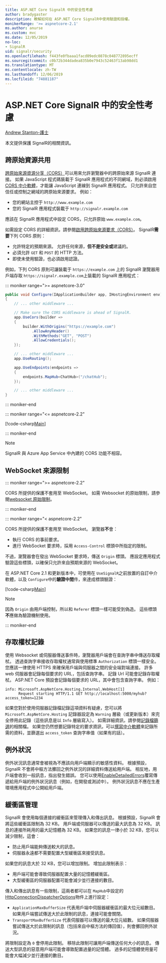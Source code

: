 ```yaml
---
title: ASP.NET Core SignalR 中的安全性考慮
author: bradygaster
description: 瞭解如何在 ASP.NET Core SignalR中使用驗證和授權。
monikerRange: '>= aspnetcore-2.1'
ms.author: anurse
ms.custom: mvc
ms.date: 12/05/2019
no-loc:
- SignalR
uid: signalr/security
ms.openlocfilehash: f443fe0fbaaa1facd09edc0878c048772895ecff
ms.sourcegitcommit: c0b72b344dadea835b0e7943c52463f13ab98dd1
ms.translationtype: MT
ms.contentlocale: zh-TW
ms.lasthandoff: 12/06/2019
ms.locfileid: "74881187"
---
```

# <a name="security-considerations-in-aspnet-core-opno-locsignalr"></a>ASP.NET Core SignalR 中的安全性考慮

[Andrew Stanton-護士](https://twitter.com/anurse)

本文提供保護 SignalR的相關資訊。

## <a name="cross-origin-resource-sharing"></a>跨原始資源共用

[跨原始來源資源分享（CORS）](https://www.w3.org/TR/cors/)可以用來允許瀏覽器中的跨原始來源 SignalR 連接。 如果 JavaScript 程式碼裝載于 SignalR 應用程式的不同網域，則必須啟用[CORS 中介軟體](xref:security/cors)，才能讓 JavaScript 連線到 SignalR 應用程式。 只允許來自您信任或控制之網域的跨原始來源要求。 例如：

* 您的網站主控于 `http://www.example.com`
* 您的 SignalR 應用程式裝載于 `http://signalr.example.com`

應該在 SignalR 應用程式中設定 CORS，只允許原始 `www.example.com`。

如需設定 CORS 的詳細資訊，請參閱[啟用跨原始來源要求（CORS）](xref:security/cors)。 SignalR**需要**下列 CORS 原則：

* 允許特定的預期來源。 允許任何來源，**但不是安全或**建議的。
* 必須允許 `GET` 和 `POST` 的 HTTP 方法。
* 即使未使用驗證，也必須啟用認證。

例如，下列 CORS 原則可讓裝載于 `https://example.com` 上的 SignalR 瀏覽器用戶端存取 `https://signalr.example.com`上裝載的 SignalR 應用程式：

::: moniker range=">= aspnetcore-3.0"

```csharp
public void Configure(IApplicationBuilder app, IHostingEnvironment env)
{
    // ... other middleware ...

    // Make sure the CORS middleware is ahead of SignalR.
    app.UseCors(builder =>
    {
        builder.WithOrigins("https://example.com")
            .AllowAnyHeader()
            .WithMethods("GET", "POST")
            .AllowCredentials();
    });

    // ... other middleware ...
    app.UseRouting();

    app.UseEndpoints(endpoints =>
    {
        endpoints.MapHub<ChatHub>("/chatHub");
    });

    // ... other middleware ...
}
```

::: moniker-end

::: moniker range="<= aspnetcore-2.2"

[!code-csharp[Main](security/sample/Startup.cs?name=snippet1)]

::: moniker-end

> [!NOTE]
> SignalR 與 Azure App Service 中內建的 CORS 功能不相容。

## <a name="websocket-origin-restriction"></a>WebSocket 來源限制

::: moniker range=">= aspnetcore-2.2"

CORS 所提供的保護不套用至 WebSocket。 如需 Websocket 的原始限制，請參閱[websocket 原始限制](xref:fundamentals/websockets#websocket-origin-restriction)。

::: moniker-end

::: moniker range="< aspnetcore-2.2"

CORS 所提供的保護不套用至 WebSocket。 瀏覽器**不**會：

* 執行 CORS 的事前要求。
* 進行 WebSocket 要求時，採用 `Access-Control` 標頭中所指定的限制。

不過，瀏覽器會在發出 WebSocket 要求時，傳送 `Origin` 標頭。 應設定應用程式驗證這些標頭，以確保只允許來自預期來源的 WebSocket。

在 ASP.NET Core 2.1 和更新版本中，可使用在 `UseSignalR`之前放置的自訂中介軟體，以及 `Configure`中的**驗證中間**件，來達成標頭驗證：

[!code-csharp[Main](security/sample/Startup.cs?name=snippet2)]

> [!NOTE]
> 因為 `Origin` 由用戶端控制，所以和 `Referer` 標頭一樣可能受到偽造。 這些標頭**不**應做為驗證機制使用。

::: moniker-end

## <a name="access-token-logging"></a>存取權杖記錄

使用 Websocket 或伺服器傳送事件時，瀏覽器用戶端會在查詢字串中傳送存取權杖。 透過查詢字串接收存取權杖通常與使用標準 `Authorization` 標頭一樣安全。 您應該一律使用 HTTPS 來確保用戶端與伺服器之間的安全端對端連接。 許多 web 伺服器會記錄每個要求的 URL，包括查詢字串。 記錄 Url 可能會記錄存取權杖。 ASP.NET Core 預設會記錄每個要求的 URL，其中會包含查詢字串。 例如：

```
info: Microsoft.AspNetCore.Hosting.Internal.WebHost[1]
      Request starting HTTP/1.1 GET http://localhost:5000/myhub?access_token=1234
```

如果您對於使用伺服器記錄檔記錄這項資料有疑慮，您可以將 `Microsoft.AspNetCore.Hosting` 記錄器設定為 `Warning` 層級（或更新版本）來完全停用此記錄（這些訊息是以 `Info` 層級寫入）。 如需詳細資訊，請參閱[記錄檔篩選](xref:fundamentals/logging/index#log-filtering)的相關檔。 如果您仍然想要記錄特定的要求資訊，可以[撰寫中介軟體](xref:fundamentals/middleware/write)來記錄所需的資料，並篩選出 `access_token` 查詢字串值（如果有的話）。

## <a name="exceptions"></a>例外狀況

例外狀況訊息通常會被視為不應該向用戶端顯示的敏感性資料。 根據預設，SignalR 不會將中樞方法擲回之例外狀況的詳細資料傳送給用戶端。 相反地，用戶端會收到一般訊息，指出發生錯誤。 您可以使用[EnableDetailedErrors](xref:signalr/configuration#configure-server-options)覆寫傳遞給用戶端的例外狀況訊息（例如，在開發或測試中）。 例外狀況訊息不應在生產環境應用程式中公開給用戶端。

## <a name="buffer-management"></a>緩衝區管理

SignalR 會使用每個連接的緩衝區來管理傳入和傳出訊息。 根據預設，SignalR 會將這些緩衝區限制為 32 KB。 用戶端或伺服器可以傳送的最大訊息為 32 KB。 訊息的連接所耗用的最大記憶體為 32 KB。 如果您的訊息一律小於 32 KB，您可以減少限制，這會：

* 防止用戶端能夠傳送較大的訊息。
* 伺服器永遠都不需要配置大型緩衝區來接受訊息。

如果您的訊息大於 32 KB，您可以增加限制。 增加此限制表示：

* 用戶端可能會導致伺服器配置大量的記憶體緩衝區。
* 大型緩衝區的伺服器配置可能會減少並行連接的數目。

傳入和傳出訊息有一些限制，這兩者都可以在 `MapHub`中設定的[HttpConnectionDispatcherOptions](xref:signalr/configuration#configure-server-options)物件上進行設定：

* `ApplicationMaxBufferSize` 代表用戶端中伺服器緩衝區的最大位元組數目。 如果用戶端嘗試傳送大於此限制的訊息，連接可能會關閉。
* `TransportMaxBufferSize` 代表伺服器可以傳送的最大位元組數。 如果伺服器嘗試傳送大於此限制的訊息（包括來自中樞方法的傳回值），則會擲回例外狀況。

將限制設定為 `0` 會停用此限制。 移除此限制可讓用戶端傳送任何大小的訊息。 傳送大型訊息的惡意用戶端可能會導致配置過量的記憶體。 過多的記憶體使用量可能會大幅減少並行連接的數目。
